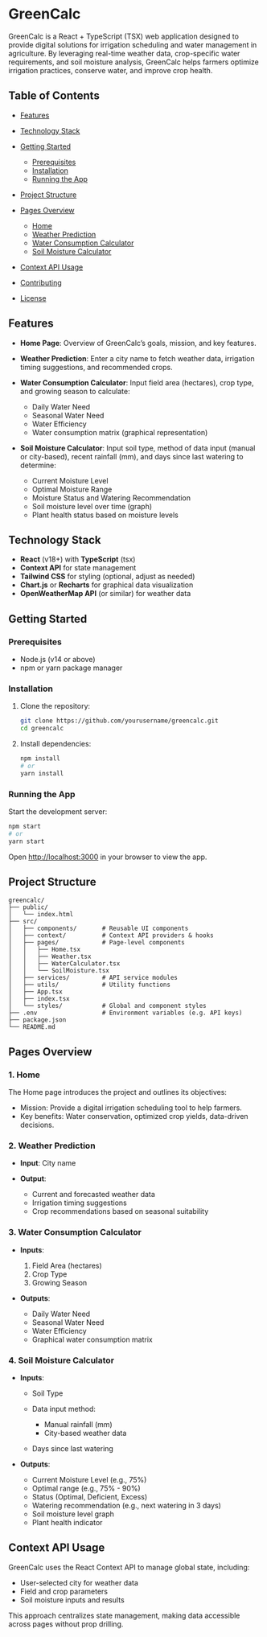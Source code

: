 # GreenCalc

GreenCalc is a React + TypeScript (TSX) web application designed to provide digital solutions for irrigation scheduling and water management in agriculture. By leveraging real-time weather data, crop-specific water requirements, and soil moisture analysis, GreenCalc helps farmers optimize irrigation practices, conserve water, and improve crop health.

## Table of Contents

* [Features](#features)
* [Technology Stack](#technology-stack)
* [Getting Started](#getting-started)

  * [Prerequisites](#prerequisites)
  * [Installation](#installation)
  * [Running the App](#running-the-app)
* [Project Structure](#project-structure)
* [Pages Overview](#pages-overview)

  * [Home](#1-home)
  * [Weather Prediction](#2-weather-prediction)
  * [Water Consumption Calculator](#3-water-consumption-calculator)
  * [Soil Moisture Calculator](#4-soil-moisture-calculator)
* [Context API Usage](#context-api-usage)
* [Contributing](#contributing)
* [License](#license)

## Features

* **Home Page**: Overview of GreenCalc’s goals, mission, and key features.
* **Weather Prediction**: Enter a city name to fetch weather data, irrigation timing suggestions, and recommended crops.
* **Water Consumption Calculator**: Input field area (hectares), crop type, and growing season to calculate:

  * Daily Water Need
  * Seasonal Water Need
  * Water Efficiency
  * Water consumption matrix (graphical representation)
* **Soil Moisture Calculator**: Input soil type, method of data input (manual or city-based), recent rainfall (mm), and days since last watering to determine:

  * Current Moisture Level
  * Optimal Moisture Range
  * Moisture Status and Watering Recommendation
  * Soil moisture level over time (graph)
  * Plant health status based on moisture levels

## Technology Stack

* **React** (v18+) with **TypeScript** (tsx)
* **Context API** for state management
* **Tailwind CSS** for styling (optional, adjust as needed)
* **Chart.js** or **Recharts** for graphical data visualization
* **OpenWeatherMap API** (or similar) for weather data

## Getting Started

### Prerequisites

* Node.js (v14 or above)
* npm or yarn package manager

### Installation

1. Clone the repository:

   ```bash
   git clone https://github.com/yourusername/greencalc.git
   cd greencalc
   ```

2. Install dependencies:

   ```bash
   npm install
   # or
   yarn install
   ```

### Running the App

Start the development server:

```bash
npm start
# or
yarn start
```

Open [http://localhost:3000](http://localhost:3000) in your browser to view the app.

## Project Structure

```
greencalc/
├── public/
│   └── index.html
├── src/
│   ├── components/       # Reusable UI components
│   ├── context/          # Context API providers & hooks
│   ├── pages/            # Page-level components
│   │   ├── Home.tsx
│   │   ├── Weather.tsx
│   │   ├── WaterCalculator.tsx
│   │   └── SoilMoisture.tsx
│   ├── services/         # API service modules
│   ├── utils/            # Utility functions
│   ├── App.tsx
│   ├── index.tsx
│   └── styles/           # Global and component styles
├── .env                  # Environment variables (e.g. API keys)
├── package.json
└── README.md
```

## Pages Overview

### 1. Home

The Home page introduces the project and outlines its objectives:

* Mission: Provide a digital irrigation scheduling tool to help farmers.
* Key benefits: Water conservation, optimized crop yields, data-driven decisions.

### 2. Weather Prediction

* **Input**: City name
* **Output**:

  * Current and forecasted weather data
  * Irrigation timing suggestions
  * Crop recommendations based on seasonal suitability

### 3. Water Consumption Calculator

* **Inputs**:

  1. Field Area (hectares)
  2. Crop Type
  3. Growing Season
* **Outputs**:

  * Daily Water Need
  * Seasonal Water Need
  * Water Efficiency
  * Graphical water consumption matrix

### 4. Soil Moisture Calculator

* **Inputs**:

  * Soil Type
  * Data input method:

    * Manual rainfall (mm)
    * City-based weather data
  * Days since last watering
* **Outputs**:

  * Current Moisture Level (e.g., 75%)
  * Optimal range (e.g., 75% - 90%)
  * Status (Optimal, Deficient, Excess)
  * Watering recommendation (e.g., next watering in 3 days)
  * Soil moisture level graph
  * Plant health indicator

## Context API Usage

GreenCalc uses the React Context API to manage global state, including:

* User-selected city for weather data
* Field and crop parameters
* Soil moisture inputs and results

This approach centralizes state management, making data accessible across pages without prop drilling.
